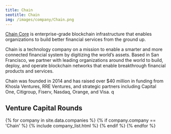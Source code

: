 ```yaml
---
title: Chain
seotitle: Chain
img: /images/company/Chain.png
---
```


<a href="https://chain.com/">Chain Core</a> is enterprise-grade blockchain infrastructure that enables organizations to build better financial services from the ground up.

Chain is a technology company on a mission to enable a smarter and more connected financial system by digitizing the world’s assets. Based in San Francisco, we partner with leading organizations around the world to build, deploy, and operate blockchain networks that enable breakthrough financial products and services.

Chain was founded in 2014 and has raised over $40 million in funding from Khosla Ventures, RRE Ventures, and strategic partners including Capital One, Citigroup, Fiserv, Nasdaq, Orange, and Visa.
q
## Venture Capital Rounds

{% for company in site.data.companies %}
{% if company.company == 'Chain' %}
{% include company_list.html %}
{% endif %}
{% endfor %}